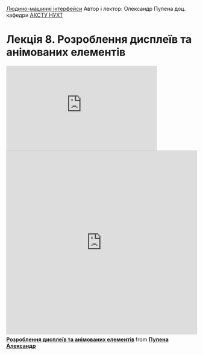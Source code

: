 [Людино-машинні інтерфейси](https://pupenasan.github.io/hmi/)  Автор і лектор: Олександр Пупена доц. кафедри [АКСТУ НУХТ](http://www.iasu-nuft.pp.ua/) 

# Лекція 8. Розроблення дисплеїв та анімованих елементів



<iframe width="400" height="225" src="https://www.youtube.com/embed/rSx-kg1tJ_Q" title="YouTube video player" frameborder="0" allow="accelerometer; autoplay; clipboard-write; encrypted-media; gyroscope; picture-in-picture" allowfullscreen></iframe>



<iframe src="https://www.slideshare.net/slideshow/embed_code/key/s80HG26qcNRXFZ" width="597" height="486" frameborder="0" marginwidth="0" marginheight="0" scrolling="no" style="border:1px solid #CCC; border-width:1px; margin-bottom:5px; max-width: 100%;" allowfullscreen> </iframe> <div style="margin-bottom:5px"> <strong> <a href="https://www.slideshare.net/pupenasan/ss-238904994" title="Розроблення дисплеїв та анімованих елементів" target="_blank">Розроблення дисплеїв та анімованих елементів</a> </strong> from <strong><a href="https://www.slideshare.net/pupenasan" target="_blank">Пупена Александр</a></strong> </div>
